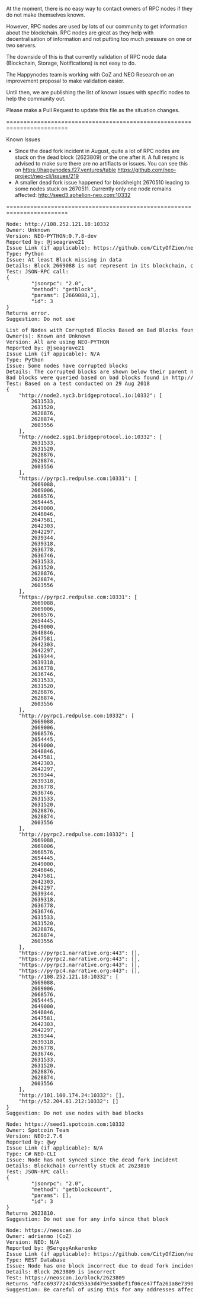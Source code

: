 At the moment, there is no easy way to contact owners of RPC nodes if they do not make themselves known.

However, RPC nodes are used by lots of our community to get information about the blockchain. RPC nodes are great as they help with decentralisation of information and not putting too much pressure on one or two servers.

The downside of this is that currently validation of RPC node data (Blockchain, Storage, Notifications) is not easy to do.

The Happynodes team is working with CoZ and NEO Research on an improvement proposal to make validation easier.

Until then, we are publishing the list of known issues with specific nodes to help the community out.

Please make a Pull Request to update this file as the situation changes.

========================================================================

Known Issues

- Since the dead fork incident in August, quite a lot of RPC nodes are stuck on the dead block (2623809) or the one after it.
A full resync is advised to make sure there are no artifiacts or issues. You can see this on https://happynodes.f27.ventures/table
https://github.com/neo-project/neo-cli/issues/219
- A smaller dead fork issue happened for blockheight 2670510 leading to some nodes stuck on 2670511.
Currently only one node remains affected: http://seed3.aphelion-neo.com:10332

========================================================================

<pre>
Node: http://108.252.121.18:10332
Owner: Unknown
Version: NEO-PYTHON:0.7.8-dev
Reported by: @jseagrave21
Issue Link (if applicable): https://github.com/CityOfZion/neo-python/issues/578
Type: Python
Issue: At least Block missing in data
Details: Block 2669088 is not represent in its blockchain, causing account balance issues
Test: JSON-RPC call:
{
        "jsonrpc": "2.0",
        "method": "getblock",
        "params": [2669088,1],
        "id": 3
}
Returns error.
Suggestion: Do not use
</pre>

<pre>
List of Nodes with Corrupted Blocks Based on Bad Blocks found in http://108.252.121.18:10332
Owner(s): Known and Unknown
Version: All are using NEO-PYTHON
Reported by: @jseagrave21
Issue Link (if appicable): N/A
Type: Python
Issue: Some nodes have corrupted blocks
Details: The corrupted blocks are shown below their parent nodes.
Bad blocks were queried based on bad blocks found in http://108.252.121.18:10332
Test: Based on a test conducted on 29 Aug 2018
{
    "http://node2.nyc3.bridgeprotocol.io:10332": [
        2631533,
        2631520,
        2628876,
        2628874,
        2603556
    ],
    "http://node2.sgp1.bridgeprotocol.io:10332": [
        2631533,
        2631520,
        2628876,
        2628874,
        2603556
    ],
    "https://pyrpc1.redpulse.com:10331": [
        2669088,
        2669006,
        2668576,
        2654445,
        2649000,
        2648846,
        2647581,
        2642303,
        2642297,
        2639344,
        2639318,
        2636778,
        2636746,
        2631533,
        2631520,
        2628876,
        2628874,
        2603556
    ],
    "https://pyrpc2.redpulse.com:10331": [
        2669088,
        2669006,
        2668576,
        2654445,
        2649000,
        2648846,
        2647581,
        2642303,
        2642297,
        2639344,
        2639318,
        2636778,
        2636746,
        2631533,
        2631520,
        2628876,
        2628874,
        2603556
    ],
    "http://pyrpc1.redpulse.com:10332": [
        2669088,
        2669006,
        2668576,
        2654445,
        2649000,
        2648846,
        2647581,
        2642303,
        2642297,
        2639344,
        2639318,
        2636778,
        2636746,
        2631533,
        2631520,
        2628876,
        2628874,
        2603556
    ],
    "http://pyrpc2.redpulse.com:10332": [
        2669088,
        2669006,
        2668576,
        2654445,
        2649000,
        2648846,
        2647581,
        2642303,
        2642297,
        2639344,
        2639318,
        2636778,
        2636746,
        2631533,
        2631520,
        2628876,
        2628874,
        2603556
    ],
    "https://pyrpc1.narrative.org:443": [],
    "https://pyrpc2.narrative.org:443": [],
    "https://pyrpc3.narrative.org:443": [],
    "https://pyrpc4.narrative.org:443": [],
    "http://108.252.121.18:10332": [
        2669088,
        2669006,
        2668576,
        2654445,
        2649000,
        2648846,
        2647581,
        2642303,
        2642297,
        2639344,
        2639318,
        2636778,
        2636746,
        2631533,
        2631520,
        2628876,
        2628874,
        2603556
    ],
    "http://101.100.174.24:10332": [],
    "http://52.204.61.212:10332": []
}
Suggestion: Do not use nodes with bad blocks
</pre>

<pre>
Node: https://seed1.spotcoin.com:10332
Owner: Spotcoin Team
Version: NEO:2.7.6
Reported by: @wy
Issue Link (if applicable): N/A
Type: C# NEO-CLI
Issue: Node has not synced since the dead fork incident
Details: Blockchain currently stuck at 2623810
Test: JSON-RPC call:
{
        "jsonrpc": "2.0",
        "method": "getblockcount",
        "params": [],
        "id": 3
}
Returns 2623810.
Suggestion: Do not use for any info since that block
</pre>

<pre>
Node: https://neoscan.io
Owner: adrienmo (CoZ)
Version: NEO: N/A
Reported by: @SergeyAnkarenko
Issue Link (if applicable): https://github.com/CityOfZion/neo-scan/issues/332
Type: REST Database
Issue: Node has one block incorrect due to dead fork incident
Details: Block 2623809 is incorrect
Test: https://neoscan.io/block/2623809
Returns "dfac69377247dc953a3d479e3a0bef1f06ce47ffa261a8e7390d6cefe955fddb".
Suggestion: Be careful of using this for any addresses affected by this block.
</pre>
